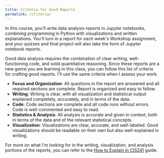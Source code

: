 ```yaml
---
title: Criteria for Good Reports
permalink: /criteria/
---
```


In this course, you'll write data analysis reports in Jupyter notebooks, combining programming in Python with visualizations and written explanations. You'll turn in a report for each week's Workshop assignment, and your quizzes and final project will also take the form of Jupyter notebook reports.

Good data analysis requires the combination of clear writing, well-functioning code, and solid quantitative reasoning. Since these reports are a new genre you are learning in this class, you can follow this list of criteria for crafting good reports. I'll use the same criteria when I assess your work.

- **Focus and Organization**: All questions in the report are answered and all required sections are complete. Report is organized and easy to follow.
- **Writing**: Writing is clear, with all visualization and statistical output explained completely, accurately, and in terms of the data.
- **Code**: Code sections are complete and all code runs without errors. Code is well-commented and easy to read.
- **Statistics & Analysis**: All analysis is accurate and given in context, both in terms of the data and of the relevant statistical concepts.
- **Visualization**: Visualizations are clear, accurate, and well-labeled. Good visualizations should be readable on their own but also well-explained in writing.

For more on what I'm looking for in the writing, visualization, and analysis portions of the reports, you can refer to the [How to Explain in CIS241](/CIS241/resources/how-to-explain) guide.
